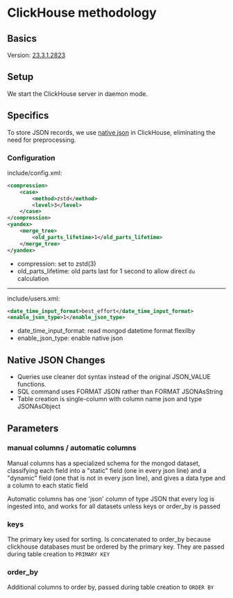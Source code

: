 # ClickHouse methodology

## Basics

Version: [23.3.1.2823][download]

## Setup

We start the ClickHouse server in daemon mode.

## Specifics

To store JSON records, we use [native json][native_json] in ClickHouse, eliminating the need
for preprocessing.

### Configuration
include/config.xml:
```xml
<compression>
    <case>
        <method>zstd</method>  
        <level>3</level>
    </case>
</compression>
<yandex>
    <merge_tree>
        <old_parts_lifetime>1</old_parts_lifetime>
    </merge_tree>
</yandex>
```
* compression: set to zstd(3)
* old_parts_lifetime: old parts last for 1 second to allow direct `du` calculation

---------------------------------------------

include/users.xml:
```xml
<date_time_input_format>best_effort</date_time_input_format>
<enable_json_type>1</enable_json_type>
```
* date_time_input_format: read mongod datetime format flexilby
* enable_json_type: enable native json

## Native JSON Changes
* Queries use cleaner dot syntax instead of the original JSON_VALUE functions.
* SQL command uses FORMAT JSON rather than FORMAT JSONAsString
* Table creation is single-column with column name json and type JSONAsObject

## Parameters

### manual columns / automatic columns
Manual columns has a specialized schema for the mongod dataset, classifying each field into a
"static" field (one in every json line) and a "dynamic" field (one that is not in every json line),
and gives a data type and a column to each static field

Automatic columns has one 'json' column of type JSON that every log is ingested into, and works for
all datasets unless keys or order_by is passed

### keys
The primary key used for sorting. Is concatenated to order_by because clickhouse databases must be
ordered by the primary key. They are passed during table creation to `PRIMARY KEY`

### order_by
Additional columns to order by, passed during table creation to `ORDER BY`

[download]: https://hub.docker.com/layers/clickhouse/clickhouse-server/23.3.1.2823/images/sha256-b88fd8c71b64d3158751337557ff089ff7b0d1ebf81d9c4c7aa1f0b37a31ee64?context=explore
[direct_io]: https://clickhouse.com/docs/en/operations/settings/settings#min_bytes_to_use_direct_io
[jsonasstring]: https://clickhouse.com/docs/en/interfaces/formats#jsonasstring
[native_json]: https://clickhouse.com/docs/interfaces/formats/JSON
